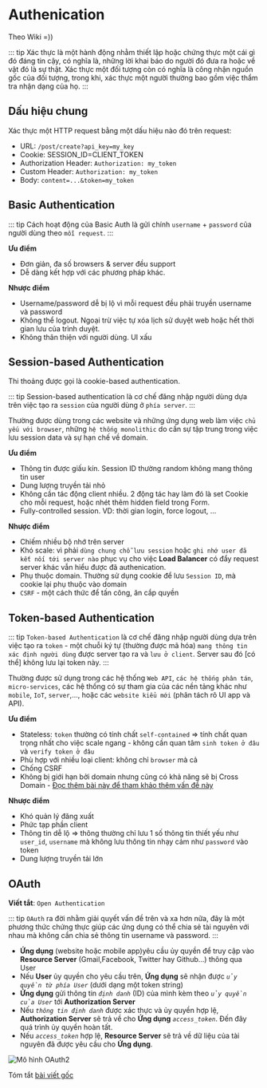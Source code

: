 # Authenication

Theo Wiki =)) 

::: tip
Xác thực là một hành động nhằm thiết lập hoặc chứng thực một cái gì đó đáng tin cậy, có nghĩa là, những lời khai báo do người đó đưa ra hoặc về vật đó là sự thật. Xác thực một đối tượng còn có nghĩa là công nhận nguồn gốc của đối tượng, trong khi, xác thực một người thường bao gồm việc thẩm tra nhận dạng của họ.
:::

## Dấu hiệu chung

Xác thực một HTTP request bằng một dấu hiệu nào đó trên request:

- URL: `/post/create?api_key=my_key`
- Cookie: SESSION_ID=CLIENT_TOKEN
- Authorization Header: `Authorization: my_token`
- Custom Header: `Authorization: my_token`
- Body: `content=...&token=my_token`

## Basic Authentication

::: tip
Cách hoạt động của Basic Auth là gửi chính `username` + `password` của người dùng theo `mỗi request`.
:::

**Ưu điểm**

- Đơn giản, đa số browsers & server đều support 
- Dễ dàng kết hợp với các phương pháp khác.

**Nhược điểm**

- Username/password dễ bị lộ vì mỗi request đều phải truyền username và password
- Không thể logout. Ngoại trừ việc tự xóa lịch sử duyệt web hoặc hết thời gian lưu của trình duyệt.
- Không thân thiện với người dùng. UI xấu

## Session-based Authentication

Thi thoảng được gọi là cookie-based authentication. 

::: tip
Session-based authentication là cơ chế đăng nhập người dùng dựa trên việc tạo ra `session` của người dùng ở `phía server`.
:::

Thường được dùng trong các website và những ứng dụng web làm việc `chủ yếu với browser`, những `hệ thống monolithic` do cần sự tập trung trong việc lưu session data và sự hạn chế về domain.

**Ưu điểm**

- Thông tin được giấu kín. Session ID thường random không mang thông tin user
- Dung lượng truyền tải nhỏ
- Không cần tác động client nhiều. 2 động tác hay làm đó là set Cookie cho mỗi request, hoặc nhét thêm hidden field trong Form.
- Fully-controlled session. VD: thời gian login, force logout, ...


**Nhược điểm**

- Chiếm nhiều bộ nhớ trên server
- Khó scale: vì phải `dùng chung chỗ lưu session` hoặc `ghi nhớ user đã kết nối tới server nào` phục vụ cho việc **Load Balancer** có đẩy request server khác vẫn hiểu được đã authenication.
- Phụ thuộc domain. Thường sử dụng cookie để lưu `Session ID`, mà cookie lại phụ thuộc vào domain
- `CSRF` - một cách thức để tấn công, ăn cắp quyền 

## Token-based Authentication

::: tip
`Token-based Authentication` là cơ chế đăng nhập người dùng dựa trên việc tạo ra `token` - một chuỗi ký tự (thường được mã hóa) `mang thông tin xác định người dùng` được server tạo ra và `lưu ở client`. Server sau đó [có thể] không lưu lại token này.
:::

Thường được sử dụng trong các hệ thống `Web API`, `các hệ thống phân tán`, `micro-services`, các hệ thống có sự tham gia của các nền tảng khác như `mobile`, `IoT`, `server`,..., hoặc các `website kiểu mới` (phân tách rõ UI app và API).


**Ưu điểm**

- Stateless: `token` thường có tính chất `self-contained` => tính chất quan trọng nhất cho việc scale ngang - không cần quan tâm `sinh token ở đâu` và `verify token ở đâu`
- Phù hợp với nhiều loại client: không chỉ `browser` mà cả 
- Chống CSRF
- Không bị giới hạn bởi domain nhưng cũng có khả năng sẽ bị Cross Domain - [Đọc thêm bài này để tham khảo thêm vấn đề này](cross_domain.md)

**Nhược điểm**

- Khó quản lý đăng xuất
- Phức tạp phần client
- Thông tin dễ lộ => thông thường chỉ lưu 1 số thông tin thiết yếu như `user_id`, `username` mà không lưu thông tin nhạy cảm như `password` vào token
- Dung lượng truyền tải lớn

## OAuth
**Viết tắt**: `Open Authentication`

::: tip 
`OAuth` ra đời nhằm giải quyết vấn đề trên và xa hơn nữa, đây là một phương thức chứng thực giúp các ứng dụng có thể chia sẻ tài nguyên với nhau mà không cần chia sẻ thông tin username và password.
:::

- **Ứng dụng**  (website hoặc mobile app)yêu cầu ủy quyền để truy cập vào **Resource Server** (Gmail,Facebook, Twitter hay Github…) thông qua User
- Nếu **User** ủy quyền cho yêu cầu trên, **Ứng dụng** sẽ nhận được *`ủy quyền từ phía User`* (dưới dạng một token string)
- **Ứng dụng** gửi thông tin *`định danh`* (ID) của mình kèm theo *`ủy quyền của User`* tới **Authorization Server**
- Nếu *`thông tin định danh`* được xác thực và ủy quyền hợp lệ, **Authorization Server** sẽ trả về cho **Ứng dụng** *`access_token`*. Đến đây quá trình ủy quyền hoàn tất.
- Nếu *`access_token`* hợp lệ, **Resource Server** sẽ trả về dữ liệu của tài nguyên đã được yêu cầu cho **Ứng dụng**.

![Mô hình OAuth2](@/images/oauth.png)

Tóm tắt [bài viết gốc](https://viblo.asia/p/authentication-story-part-1-authentication-la-lam-gi-63vKj2YMK2R)
